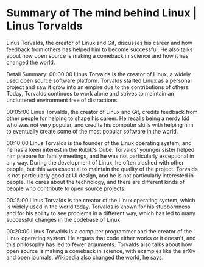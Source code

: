 # Summary of The mind behind Linux | Linus Torvalds

Linus Torvalds, the creator of Linux and Git, discusses his career and how feedback from others has helped him to become successful. He also talks about how open source is making a comeback in science and how it has changed the world.

Detail Summary: 
00:00:00
Linus Torvalds is the creator of Linux, a widely used open source software platform. Torvalds started Linux as a personal project and saw it grow into an empire due to the contributions of others. Today, Torvalds continues to work alone and strives to maintain an uncluttered environment free of distractions.

00:05:00
Linus Torvalds, the creator of Linux and Git, credits feedback from other people for helping to shape his career. He recalls being a nerdy kid who was not very popular, and credits his computer skills with helping him to eventually create some of the most popular software in the world.

00:10:00
Linus Torvalds is the founder of the Linux operating system, and he has a keen interest in the Rubik's Cube. Torvalds' younger sister helped him prepare for family meetings, and he was not particularly exceptional in any way. During the development of Linux, he often clashed with other people, but this was essential to maintain the quality of the project. Torvalds is not particularly good at UI design, and he is not particularly interested in people. He cares about the technology, and there are different kinds of people who contribute to open source projects.

00:15:00
Linus Torvalds is the creator of the Linux operating system, which is widely used in the world today. Torvalds is known for his stubbornness and for his ability to see problems in a different way, which has led to many successful changes in the codebase of Linux.

00:20:00
Linus Torvalds is a computer programmer and the creator of the Linux operating system. He argues that code either works or it doesn't, and this philosophy has led to fewer arguments. Torvalds also talks about how open source is making a comeback in science, with examples like the arXiv and open journals. Wikipedia also changed the world, he says.

